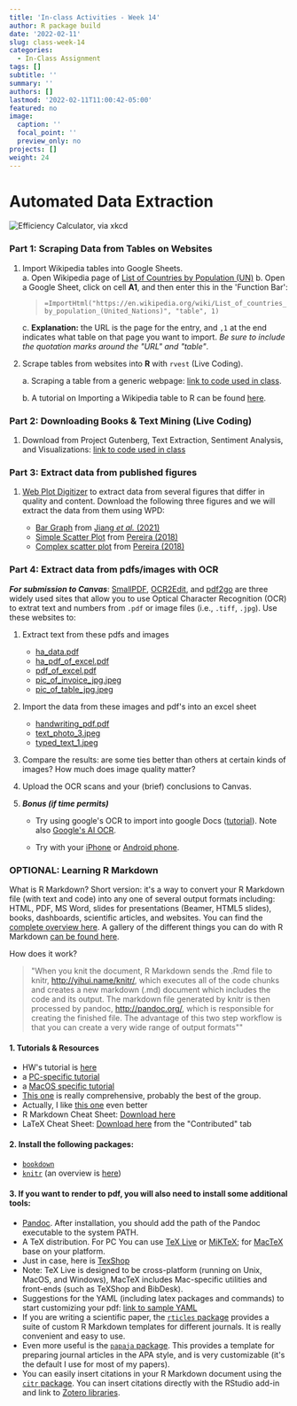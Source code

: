 ```yaml
---
title: 'In-class Activities - Week 14'
author: R package build
date: '2022-02-11'
slug: class-week-14
categories:
  - In-Class Assignment
tags: []
subtitle: ''
summary: ''
authors: []
lastmod: '2022-02-11T11:00:42-05:00'
featured: no
image:
  caption: ''
  focal_point: ''
  preview_only: no
projects: []
weight: 24
---
```


# Automated Data Extraction 

![Efficiency Calculator, via [xkcd](https://xkcd.com/1205/)](https://imgs.xkcd.com/comics/is_it_worth_the_time.png)  

### Part 1: Scraping Data from Tables on Websites

1. Import Wikipedia tables into Google Sheets.  
  a. Open Wikipedia page of [List of Countries by Population (UN)](https://en.wikipedia.org/wiki/List_of_countries_by_population_(United_Nations))  
  b. Open a Google Sheet, click on cell **A1**, and then enter this in the 'Function Bar':
    >`=ImportHtml("https://en.wikipedia.org/wiki/List_of_countries_by_population_(United_Nations)", "table", 1)`
    
    c. **Explanation:** the URL is the page for the entry, and `,1` at the end indicates what table on that page you want to import. _Be sure to include the quotation marks around the "URL" and "table"_.  
  
  
2. Scrape tables from websites into **R** with `rvest` (Live Coding).  

    a. Scraping a table from a generic webpage: [link to code used in class](https://gist.github.com/embruna/0614e25e6113f7d491f6ba826af87e04).   

    b. A tutorial on Importing a Wikipedia table to R can be found [here](https://kyleake.medium.com/wikipedia-data-scraping-with-r-rvest-in-action-3c419db9af2d).  

### Part 2: Downloading Books & Text Mining (Live Coding)

1. Download from Project Gutenberg, Text Extraction, Sentiment Analysis, and Visualizations: [link to code used in class](https://gist.github.com/embruna/20a42d68d3c56047fbffc585feb64fd1)


### Part 3: Extract data from published figures 

1. [Web Plot Digitizer](https://automeris.io/WebPlotDigitizer/) to extract data from several figures that differ in quality and content. Download the following three figures and we will extract the data from them using WPD:

    * [Bar Graph](https://github.com/BrunaLab/LAS6292_DataManagement/blob/master/instructor-materials/class-sessions/14-automated-data-extraction/sample_images_for_OCR/for_web_plot_digitizer/bar.png) from [Jiang _et al._ (2021)](https://doi.org/10.1080/15298868.2019.1657937) 
    * [Simple Scatter Plot](https://github.com/BrunaLab/LAS6292_DataManagement/blob/master/instructor-materials/class-sessions/14-automated-data-extraction/sample_images_for_OCR/for_web_plot_digitizer/pereira1.png) from [Pereira (2018)](https://doi.org/10.1590/0101-41614843tzp)
    * [Complex scatter plot](https://github.com/BrunaLab/LAS6292_DataManagement/blob/master/instructor-materials/class-sessions/14-automated-data-extraction/sample_images_for_OCR/for_web_plot_digitizer/pereira2.png) from [Pereira (2018)](https://doi.org/10.1590/0101-41614843tzp)






### Part 4: Extract data from pdfs/images with OCR

_**For submission to Canvas**_: [SmallPDF](https://smallpdf.com/), [OCR2Edit](https://www.ocr2edit.com/), and [pdf2go](https://www.pdf2go.com/) are three widely used sites that allow you to use Optical Character Recognition (OCR) to extrat text and numbers from `.pdf` or image files (i.e., `.tiff`, `.jpg`). Use these websites to:

  1. Extract text from these pdfs and images  
      * [ha_data.pdf](https://github.com/BrunaLab/LAS6292_DataManagement/blob/master/instructor-materials/class-sessions/14-automated-data-extraction/ocr_files_for_class/ocr_to_csv/ha_data.pdf)
      * [ha_pdf_of_excel.pdf](https://github.com/BrunaLab/LAS6292_DataManagement/blob/master/instructor-materials/class-sessions/14-automated-data-extraction/ocr_files_for_class/ocr_to_csv/ha_pdf_of_excel.pdf)
      * [pdf_of_excel.pdf](https://github.com/BrunaLab/LAS6292_DataManagement/blob/master/instructor-materials/class-sessions/14-automated-data-extraction/ocr_files_for_class/ocr_to_csv/pdf_of_excel.pdf)
      * [pic_of_invoice_jpg.jpeg](https://github.com/BrunaLab/LAS6292_DataManagement/blob/master/instructor-materials/class-sessions/14-automated-data-extraction/ocr_files_for_class/ocr_to_csv/pic_of_invoice_jpg.jpeg)
      * [pic_of_table_jpg.jpeg](https://github.com/BrunaLab/LAS6292_DataManagement/blob/master/instructor-materials/class-sessions/14-automated-data-extraction/ocr_files_for_class/ocr_to_csv/pic_of_table_jpg.jpeg)

  2. Import the data from these images and pdf's into an excel sheet  
  
      * [handwriting_pdf.pdf](https://github.com/BrunaLab/LAS6292_DataManagement/blob/master/instructor-materials/class-sessions/14-automated-data-extraction/ocr_files_for_class/ocr_to_text/handwriting_pdf.pdf)  
      * [text_photo_3.jpeg](https://github.com/BrunaLab/LAS6292_DataManagement/blob/master/instructor-materials/class-sessions/14-automated-data-extraction/ocr_files_for_class/ocr_to_text/text_photo_3.jpeg)  
     * [typed_text_1.jpeg](https://github.com/BrunaLab/LAS6292_DataManagement/blob/master/instructor-materials/class-sessions/14-automated-data-extraction/ocr_files_for_class/ocr_to_text/typed_text_1.jpeg)     
    
3. Compare the results: are some ties better than others at certain kinds of images? How much does image quality matter? 

4. Upload the OCR scans and your (brief) conclusions to Canvas. 

3. ***Bonus (if time permits)*** 
   
   * Try using google's OCR to import into google Docs ([tutorial](https://www.klippa.com/en/blog/information/google-docs-ocr/)). Note also [Google's AI OCR](https://cloud.google.com/use-cases/ocr).  
    
   * Try with your [iPhone](https://support.apple.com/en-us/HT212630) or [Android phone](https://www.usatoday.com/story/tech/tips/2022/05/08/iphone-android-use-smartphone-as-scanner/9674231002/).  


### OPTIONAL: Learning R Markdown

What is R Markdown? Short version: it's a way to convert your R Markdown file (with text and code) into any one of several output formats including: HTML, PDF, MS Word, slides for presentations (Beamer, HTML5 slides), books, dashboards, scientific articles, and websites. You can find the [complete overview here](https://rmarkdown.rstudio.com/). A gallery of the different things you can do with R Markdown [can be found here](https://rmarkdown.rstudio.com/gallery.html).

How does it work? 

> "When you knit the document, R Markdown sends the .Rmd file to knitr, http://yihui.name/knitr/, which executes all of the code chunks and creates a new markdown (.md) document which includes the code and its output. The markdown file generated by knitr is then processed by pandoc, http://pandoc.org/, which is responsible for creating the finished file. The advantage of this two step workflow is that you can create a very wide range of output formats""

#### 1. Tutorials & Resources

 - HW's tutorial is [here](https://r4ds.had.co.nz/r-markdown.html)
 - a [PC-specific tutorial](https://medium.com/@sorenlind/create-pdf-reports-using-r-r-markdown-latex-and-knitr-on-windows-10-952b0c48bfa9)
 - a [MacOS specific tutorial](https://medium.com/@sorenlind/create-pdf-reports-using-r-r-markdown-latex-and-knitr-on-macos-high-sierra-e7b5705c9fd) 
 - [This one](https://ourcodingclub.github.io/tutorials/rmarkdown/) is really comprehensive, probably the best of the group.
 - Actually, I like [this one](https://ucsbcarpentry.github.io/R-markdown/02-intro/index.html) even better 
 - R Markdown Cheat Sheet: [Download here](https://posit.co/resources/cheatsheets/)
 - LaTeX Cheat Sheet: [Download here](https://posit.co/resources/cheatsheets/) from the "Contributed" tab

#### 2. Install the following packages: 

- [`bookdown`](https://pkgs.rstudio.com/bookdown/)
- [`knitr`](https://github.com/yihui/knitr) (an overview is [here](https://yihui.org/knitr/))

#### 3. If you want to render to pdf, you will also need to install some additional tools: 

- [Pandoc](https://github.com/jgm/pandoc/releases). After installation, you should add the path of the Pandoc executable to the system PATH.
- A TeX distribution. For PC You can use [TeX Live](https://www.tug.org/texlive/) or [MiKTeX](https://miktex.org/download); for [MacTeX](https://tug.org/mactex/mactex-download.html) base on your platform. 
- Just in case, here is [TexShop](https://pages.uoregon.edu/koch/texshop/)
- Note: TeX Live is designed to be cross-platform (running on Unix, MacOS, and Windows), MacTeX includes Mac-specific utilities and front-ends (such as TeXShop and BibDesk).
- Suggestions for the YAML (including latex packages and commands) to start customizing your pdf: [link to sample YAML](https://gist.github.com/embruna/dae2ff1f1c4b56ab0193fd29d22ba8af)  
- If you are writing a scientific paper, the [`rticles` package](https://pkgs.rstudio.com/rticles/) provides a suite of custom R Markdown templates for different journals. It is really convenient and easy to use.
- Even more useful is the [`papaja` package](https://github.com/crsh/papaja). This provides a template for preparing journal articles in the APA style, and is very customizable (it's the default I use for most of my papers).
- You can easily insert citations in your R Markdown document using the [`citr` package](https://github.com/crsh/citr). You can insert citations directly with the RStudio add-in and link to [Zotero libraries](https://www.zotero.org/).



<!--- ## Grading Rubric: ---->



